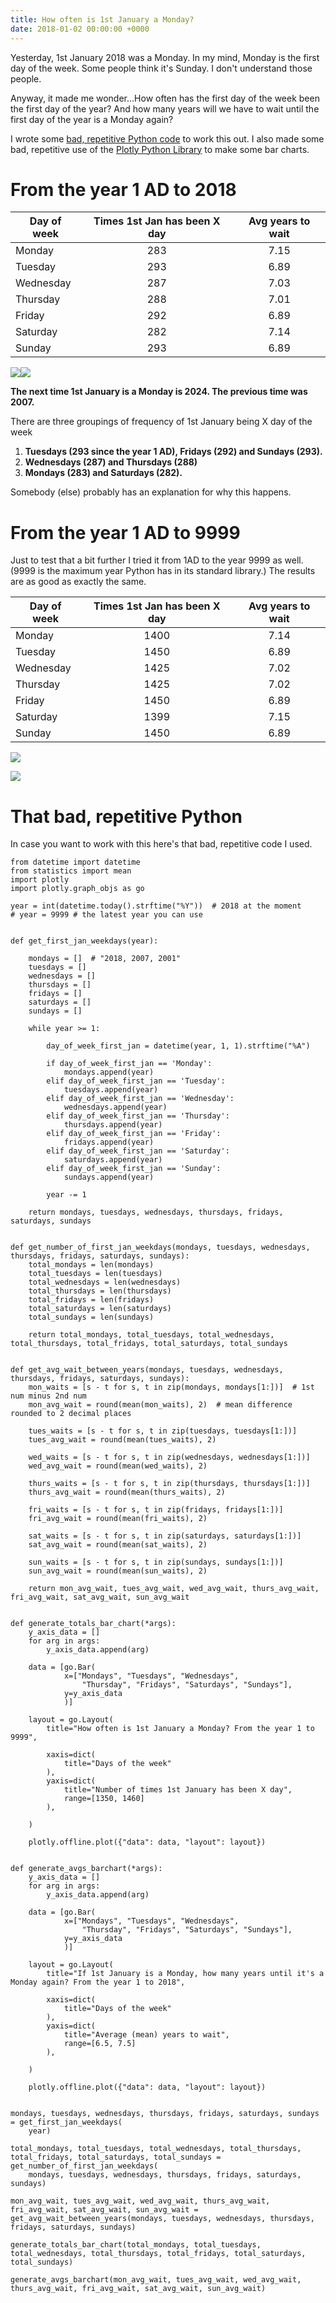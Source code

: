 ```yaml
---
title: How often is 1st January a Monday?
date: 2018-01-02 00:00:00 +0000
---
```

Yesterday, 1st January 2018 was a Monday. In my mind, Monday is the first day of the week. Some people think it's Sunday. I don't understand those people.

Anyway, it made me wonder...How often has the first day of the week been the first day of the year? And how many years will we have to wait until the first day of the year is a Monday again?

I wrote some [bad, repetitive Python code](#that-bad-repetitive-python) to work this out. I also made some bad, repetitive use of the [Plotly Python Library](https://plot.ly/python/) to make some bar charts.

# From the year 1 AD to 2018

| Day of week | Times 1st Jan has been X day | Avg years to wait |
| --- | :---: | :---: |
| Monday | 283 | 7.15 |
| Tuesday | 293 | 6.89 |
| Wednesday | 287 | 7.03 |
| Thursday | 288 | 7.01 |
| Friday | 292 | 6.89 |
| Saturday | 282 | 7.14 |
| Sunday | 293 | 6.89 |

![](/uploads/2018/01/02/first_jan_mon_2018.png)![](/uploads/2018/01/02/mean_wait_2018.png)

**The next time 1st January is a Monday is 2024. The previous time was 2007.**

There are three groupings of frequency of 1st January being X day of the week

1. **Tuesdays (293 since the year 1 AD), Fridays (292) and Sundays (293).**
2. **Wednesdays (287) and Thursdays (288)**
3. **Mondays (283) and Saturdays (282).**

Somebody (else) probably has an explanation for why this happens.

# From the year 1 AD to 9999

Just to test that a bit further I tried it from 1AD to the year 9999 as well. (9999 is the maximum year Python has in its standard library.) The results are as good as exactly the same.

| Day of week | Times 1st Jan has been X day | Avg years to wait |
| --- | :---: | :---: |
| Monday | 1400 | 7.14 |
| Tuesday | 1450 | 6.89 |
| Wednesday | 1425 | 7.02 |
| Thursday | 1425 | 7.02 |
| Friday | 1450 | 6.89 |
| Saturday | 1399 | 7.15 |
| Sunday | 1450 | 6.89 |

![](/uploads/2018/01/02/first_jan_mon_9999.png)

![](/uploads/2018/01/02/mean_wait_9999.png)

# That bad, repetitive Python

In case you want to work with this here's that bad, repetitive code I used.

    from datetime import datetime
    from statistics import mean
    import plotly
    import plotly.graph_objs as go
    
    year = int(datetime.today().strftime("%Y"))  # 2018 at the moment
    # year = 9999 # the latest year you can use
    
    
    def get_first_jan_weekdays(year):
    
        mondays = []  # "2018, 2007, 2001"
        tuesdays = []
        wednesdays = []
        thursdays = []
        fridays = []
        saturdays = []
        sundays = []
    
        while year >= 1:
    
            day_of_week_first_jan = datetime(year, 1, 1).strftime("%A")
    
            if day_of_week_first_jan == 'Monday':
                mondays.append(year)
            elif day_of_week_first_jan == 'Tuesday':
                tuesdays.append(year)
            elif day_of_week_first_jan == 'Wednesday':
                wednesdays.append(year)
            elif day_of_week_first_jan == 'Thursday':
                thursdays.append(year)
            elif day_of_week_first_jan == 'Friday':
                fridays.append(year)
            elif day_of_week_first_jan == 'Saturday':
                saturdays.append(year)
            elif day_of_week_first_jan == 'Sunday':
                sundays.append(year)
    
            year -= 1
    
        return mondays, tuesdays, wednesdays, thursdays, fridays, saturdays, sundays
    
    
    def get_number_of_first_jan_weekdays(mondays, tuesdays, wednesdays, thursdays, fridays, saturdays, sundays):
        total_mondays = len(mondays)
        total_tuesdays = len(tuesdays)
        total_wednesdays = len(wednesdays)
        total_thursdays = len(thursdays)
        total_fridays = len(fridays)
        total_saturdays = len(saturdays)
        total_sundays = len(sundays)
    
        return total_mondays, total_tuesdays, total_wednesdays, total_thursdays, total_fridays, total_saturdays, total_sundays
    
    
    def get_avg_wait_between_years(mondays, tuesdays, wednesdays, thursdays, fridays, saturdays, sundays):
        mon_waits = [s - t for s, t in zip(mondays, mondays[1:])]  # 1st num minus 2nd num
        mon_avg_wait = round(mean(mon_waits), 2)  # mean difference rounded to 2 decimal places
    
        tues_waits = [s - t for s, t in zip(tuesdays, tuesdays[1:])]
        tues_avg_wait = round(mean(tues_waits), 2)
    
        wed_waits = [s - t for s, t in zip(wednesdays, wednesdays[1:])]
        wed_avg_wait = round(mean(wed_waits), 2)
    
        thurs_waits = [s - t for s, t in zip(thursdays, thursdays[1:])]
        thurs_avg_wait = round(mean(thurs_waits), 2)
    
        fri_waits = [s - t for s, t in zip(fridays, fridays[1:])]
        fri_avg_wait = round(mean(fri_waits), 2)
    
        sat_waits = [s - t for s, t in zip(saturdays, saturdays[1:])]
        sat_avg_wait = round(mean(sat_waits), 2)
    
        sun_waits = [s - t for s, t in zip(sundays, sundays[1:])]
        sun_avg_wait = round(mean(sun_waits), 2)
    
        return mon_avg_wait, tues_avg_wait, wed_avg_wait, thurs_avg_wait, fri_avg_wait, sat_avg_wait, sun_avg_wait
    
    
    def generate_totals_bar_chart(*args):
        y_axis_data = []
        for arg in args:
            y_axis_data.append(arg)
    
        data = [go.Bar(
                x=["Mondays", "Tuesdays", "Wednesdays",
                    "Thursday", "Fridays", "Saturdays", "Sundays"],
                y=y_axis_data
                )]
    
        layout = go.Layout(
            title="How often is 1st January a Monday? From the year 1 to 9999",
    
            xaxis=dict(
                title="Days of the week"
            ),
            yaxis=dict(
                title="Number of times 1st January has been X day",
                range=[1350, 1460]
            ),
    
        )
    
        plotly.offline.plot({"data": data, "layout": layout})
    
    
    def generate_avgs_barchart(*args):
        y_axis_data = []
        for arg in args:
            y_axis_data.append(arg)
    
        data = [go.Bar(
                x=["Mondays", "Tuesdays", "Wednesdays",
                    "Thursday", "Fridays", "Saturdays", "Sundays"],
                y=y_axis_data
                )]
    
        layout = go.Layout(
            title="If 1st January is a Monday, how many years until it's a Monday again? From the year 1 to 2018",
    
            xaxis=dict(
                title="Days of the week"
            ),
            yaxis=dict(
                title="Average (mean) years to wait",
                range=[6.5, 7.5]
            ),
    
        )
    
        plotly.offline.plot({"data": data, "layout": layout})
    
    
    mondays, tuesdays, wednesdays, thursdays, fridays, saturdays, sundays = get_first_jan_weekdays(
        year)
    
    total_mondays, total_tuesdays, total_wednesdays, total_thursdays, total_fridays, total_saturdays, total_sundays = get_number_of_first_jan_weekdays(
        mondays, tuesdays, wednesdays, thursdays, fridays, saturdays, sundays)
    
    mon_avg_wait, tues_avg_wait, wed_avg_wait, thurs_avg_wait, fri_avg_wait, sat_avg_wait, sun_avg_wait = get_avg_wait_between_years(mondays, tuesdays, wednesdays, thursdays, fridays, saturdays, sundays)
    
    generate_totals_bar_chart(total_mondays, total_tuesdays, total_wednesdays, total_thursdays, total_fridays, total_saturdays, total_sundays)
    
    generate_avgs_barchart(mon_avg_wait, tues_avg_wait, wed_avg_wait, thurs_avg_wait, fri_avg_wait, sat_avg_wait, sun_avg_wait)
